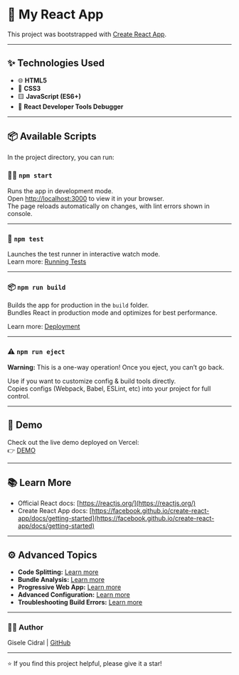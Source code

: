 # 🚀 My React App

This project was bootstrapped with [Create React App](https://github.com/facebook/create-react-app).

---

## ✨ Technologies Used

- 🌐 **HTML5**  
- 🎨 **CSS3**  
- 🟨 **JavaScript (ES6+)**  
- 🐞 **React Developer Tools Debugger**  

---

## 📦 Available Scripts

In the project directory, you can run:

### 🏃‍♂️ `npm start`

Runs the app in development mode.  
Open [http://localhost:3000](http://localhost:3000) to view it in your browser.  
The page reloads automatically on changes, with lint errors shown in console.

---

### 🧪 `npm test`

Launches the test runner in interactive watch mode.  
Learn more: [Running Tests](https://facebook.github.io/create-react-app/docs/running-tests)

---

### 📦 `npm run build`

Builds the app for production in the `build` folder.  
Bundles React in production mode and optimizes for best performance.

Learn more: [Deployment](https://facebook.github.io/create-react-app/docs/deployment)

---

### ⚠️ `npm run eject`

**Warning:** This is a one-way operation! Once you eject, you can’t go back.

Use if you want to customize config & build tools directly.  
Copies configs (Webpack, Babel, ESLint, etc) into your project for full control.

---

## 🚀 Demo

Check out the live demo deployed on Vercel:  
👉 [DEMO](https://organo-eta-silk.vercel.app/)

---

## 📚 Learn More

- Official React docs: [https://reactjs.org/](https://reactjs.org/)  
- Create React App docs: [https://facebook.github.io/create-react-app/docs/getting-started](https://facebook.github.io/create-react-app/docs/getting-started)  

---

## ⚙️ Advanced Topics

- **Code Splitting:** [Learn more](https://facebook.github.io/create-react-app/docs/code-splitting)  
- **Bundle Analysis:** [Learn more](https://facebook.github.io/create-react-app/docs/analyzing-the-bundle-size)  
- **Progressive Web App:** [Learn more](https://facebook.github.io/create-react-app/docs/making-a-progressive-web-app)  
- **Advanced Configuration:** [Learn more](https://facebook.github.io/create-react-app/docs/advanced-configuration)  
- **Troubleshooting Build Errors:** [Learn more](https://facebook.github.io/create-react-app/docs/troubleshooting#npm-run-build-fails-to-minify)  

---

### 👩‍💻 Author

Gisele Cidral | [GitHub](https://github.com/Gisele7)

---

⭐️ If you find this project helpful, please give it a star!

